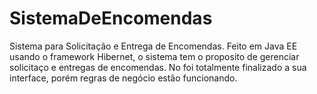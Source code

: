 # SistemaDeEncomendas
Sistema para Solicitação e Entrega de Encomendas.
Feito em Java EE usando o framework Hibernet, o sistema tem o proposito de gerenciar solicitaço e entregas de encomendas.
No foi totalmente finalizado a sua interface, porém regras de negócio estão funcionando.
